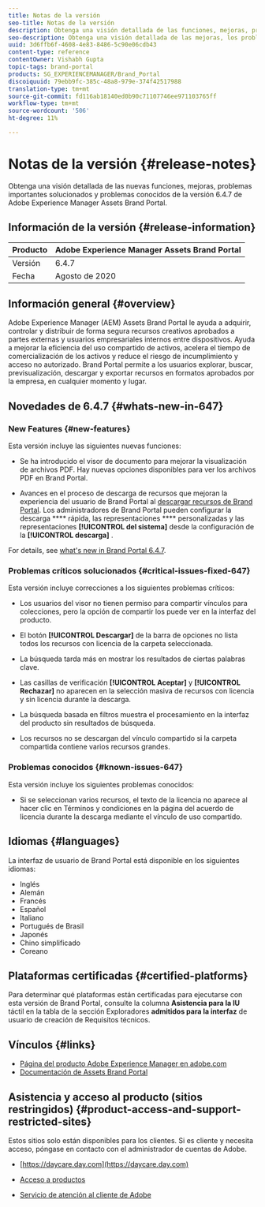 ```yaml
---
title: Notas de la versión
seo-title: Notas de la versión
description: Obtenga una visión detallada de las funciones, mejoras, problemas importantes solucionados y problemas conocidos de la versión 6.4.7 de Adobe Experience Manager Assets Brand Portal.
seo-description: Obtenga una visión detallada de las mejoras, los problemas críticos solucionados y los problemas conocidos de la versión 6.4.7 de Adobe Experience Manager Assets Brand Portal.
uuid: 3d6ffb6f-4608-4e83-8486-5c90e06cdb43
content-type: reference
contentOwner: Vishabh Gupta
topic-tags: brand-portal
products: SG_EXPERIENCEMANAGER/Brand_Portal
discoiquuid: 79ebb9fc-385c-48a8-979e-374f42517988
translation-type: tm+mt
source-git-commit: fd116ab18140ed0b90c71107746ee971103765ff
workflow-type: tm+mt
source-wordcount: '506'
ht-degree: 11%

---
```



# Notas de la versión {#release-notes}

Obtenga una visión detallada de las nuevas funciones, mejoras, problemas importantes solucionados y problemas conocidos de la versión 6.4.7 de Adobe Experience Manager Assets Brand Portal.

## Información de la versión {#release-information}

| Producto | Adobe Experience Manager Assets Brand Portal |
|---|---|
| Versión | 6.4.7 |
| Fecha | Agosto de 2020 |

## Información general {#overview}

Adobe Experience Manager (AEM) Assets Brand Portal le ayuda a adquirir, controlar y distribuir de forma segura recursos creativos aprobados a partes externas y usuarios empresariales internos entre dispositivos. Ayuda a mejorar la eficiencia del uso compartido de activos, acelera el tiempo de comercialización de los activos y reduce el riesgo de incumplimiento y acceso no autorizado. Brand Portal permite a los usuarios explorar, buscar, previsualización, descargar y exportar recursos en formatos aprobados por la empresa, en cualquier momento y lugar.

## Novedades de 6.4.7 {#whats-new-in-647}

### New Features {#new-features}

Esta versión incluye las siguientes nuevas funciones:

* Se ha introducido el visor de documento para mejorar la visualización de archivos PDF. Hay nuevas opciones disponibles para ver los archivos PDF en Brand Portal.

<!--
* Download Settings configuration to configure asset download from Brand Portal. Fast download, custom renditions, and system renditions are the available configurations. 
-->

* Avances en el proceso de descarga de recursos que mejoran la experiencia del usuario de Brand Portal al [descargar recursos de Brand Portal](brand-portal-download-assets.md). Los administradores de Brand Portal pueden configurar la descarga **** rápida, las representaciones **** personalizadas y las representaciones **[!UICONTROL del sistema]** desde la configuración de la **[!UICONTROL descarga]** .

For details, see [what&#39;s new in Brand Portal 6.4.7](whats-new.md).

### Problemas críticos solucionados {#critical-issues-fixed-647}

Esta versión incluye correcciones a los siguientes problemas críticos:

* Los usuarios del visor no tienen permiso para compartir vínculos para colecciones, pero la opción de compartir los puede ver en la interfaz del producto.

* El botón **[!UICONTROL Descargar]** de la barra de opciones no lista todos los recursos con licencia de la carpeta seleccionada.

* La búsqueda tarda más en mostrar los resultados de ciertas palabras clave.

* Las casillas de verificación **[!UICONTROL Aceptar]** y **[!UICONTROL Rechazar]** no aparecen en la selección masiva de recursos con licencia y sin licencia durante la descarga.

* La búsqueda basada en filtros muestra el procesamiento en la interfaz del producto sin resultados de búsqueda.

* Los recursos no se descargan del vínculo compartido si la carpeta compartida contiene varios recursos grandes.


### Problemas conocidos {#known-issues-647}

Esta versión incluye los siguientes problemas conocidos:

* Si se seleccionan varios recursos, el texto de la licencia no aparece al hacer clic en Términos y condiciones en la página del acuerdo de licencia durante la descarga mediante el vínculo de uso compartido.



## Idiomas {#languages}

La interfaz de usuario de Brand Portal está disponible en los siguientes idiomas:

* Inglés
* Alemán
* Francés
* Español
* Italiano
* Portugués de Brasil
* Japonés
* Chino simplificado
* Coreano

## Plataformas certificadas {#certified-platforms}

Para determinar qué plataformas están certificadas para ejecutarse con esta versión de Brand Portal, consulte la columna **Asistencia para la IU** táctil en la tabla de la sección Exploradores **admitidos para la interfaz** de usuario de creación de Requisitos [](https://helpx.adobe.com/experience-manager/6-4/sites/deploying/using/technical-requirements.html)técnicos.

## Vínculos {#links}

* [Página del producto Adobe Experience Manager en adobe.com](http://www.adobe.com/in/marketing-cloud/experience-manager.html)
* [Documentación de Assets Brand Portal](https://helpx.adobe.com/es/experience-manager/brand-portal/user-guide.html)

## Asistencia y acceso al producto (sitios restringidos) {#product-access-and-support-restricted-sites}

Estos sitios solo están disponibles para los clientes. Si es cliente y necesita acceso, póngase en contacto con el administrador de cuentas de Adobe.

* [https://daycare.day.com](https://daycare.day.com)

* [Acceso a productos](https://login.marketing.adobe.com)

* [Servicio de atención al cliente de Adobe](https://helpx.adobe.com/contact.html)
